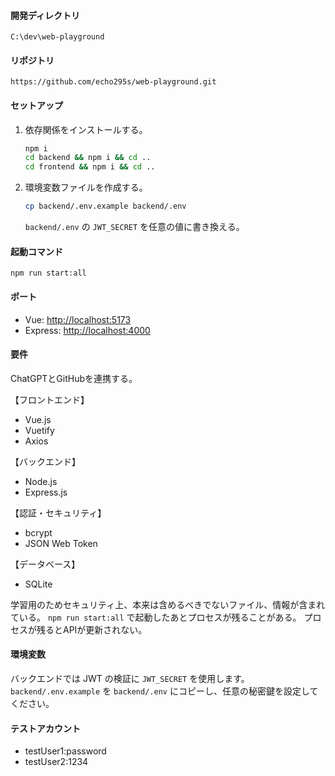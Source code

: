 #### 開発ディレクトリ
`C:\dev\web-playground`

#### リポジトリ
`https://github.com/echo295s/web-playground.git`

#### セットアップ
1. 依存関係をインストールする。
   ```sh
   npm i
   cd backend && npm i && cd ..
   cd frontend && npm i && cd ..
   ```
2. 環境変数ファイルを作成する。
   ```sh
   cp backend/.env.example backend/.env
   ```
   `backend/.env` の `JWT_SECRET` を任意の値に書き換える。

#### 起動コマンド
`npm run start:all`

#### ポート
* Vue: [http://localhost:5173](http://localhost:5173)
* Express: [http://localhost:4000](http://localhost:4000)

#### 要件
ChatGPTとGitHubを連携する。

【フロントエンド】
- Vue.js
- Vuetify
- Axios

【バックエンド】
- Node.js
- Express.js

【認証・セキュリティ】
- bcrypt
- JSON Web Token

【データベース】
- SQLite

学習用のためセキュリティ上、本来は含めるべきでないファイル、情報が含まれている。
`npm run start:all` で起動したあとプロセスが残ることがある。
プロセスが残るとAPIが更新されない。

#### 環境変数
バックエンドでは JWT の検証に `JWT_SECRET` を使用します。`backend/.env.example` を `backend/.env` にコピーし、任意の秘密鍵を設定してください。

#### テストアカウント
- testUser1:password
- testUser2:1234
